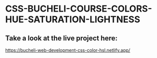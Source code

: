 # CSS-BUCHELI-COURSE-COLORS-HUE-SATURATION-LIGHTNESS

## Take a look at the live project here:
https://bucheli-web-development-css-color-hsl.netlify.app/

